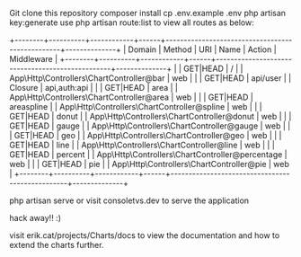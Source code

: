 Git clone this repository 
composer install 
cp .env.example .env
php artisan key:generate
use php artisan route:list to view all routes as below:

+--------+----------+------------+------+-------------------------------------------------+--------------+
| Domain | Method   | URI        | Name | Action                                          | Middleware   |
+--------+----------+------------+------+-------------------------------------------------+--------------+
|        | GET|HEAD | /          |      | App\Http\Controllers\ChartController@bar        | web          |
|        | GET|HEAD | api/user   |      | Closure                                         | api,auth:api |
|        | GET|HEAD | area       |      | App\Http\Controllers\ChartController@area       | web          |
|        | GET|HEAD | areaspline |      | App\Http\Controllers\ChartController@spline     | web          |
|        | GET|HEAD | donut      |      | App\Http\Controllers\ChartController@donut      | web          |
|        | GET|HEAD | gauge      |      | App\Http\Controllers\ChartController@gauge      | web          |
|        | GET|HEAD | geo        |      | App\Http\Controllers\ChartController@geo        | web          |
|        | GET|HEAD | line       |      | App\Http\Controllers\ChartController@line       | web          |
|        | GET|HEAD | percent    |      | App\Http\Controllers\ChartController@percentage | web          |
|        | GET|HEAD | pie        |      | App\Http\Controllers\ChartController@pie        | web          |
+--------+----------+------------+------+-------------------------------------------------+--------------+

php artisan serve or visit consoletvs.dev to serve the application

hack away!! :)

visit erik.cat/projects/Charts/docs to view the documentation and how to extend the charts further.
